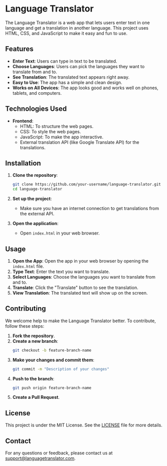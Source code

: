 # Language Translator

The Language Translator is a web app that lets users enter text in one language and get a translation in another language. This project uses HTML, CSS, and JavaScript to make it easy and fun to use.

## Features

- **Enter Text**: Users can type in text to be translated.
- **Choose Languages**: Users can pick the languages they want to translate from and to.
- **See Translation**: The translated text appears right away.
- **Easy to Use**: The app has a simple and clean design.
- **Works on All Devices**: The app looks good and works well on phones, tablets, and computers.

## Technologies Used

- **Frontend**:
  - HTML: To structure the web pages.
  - CSS: To style the web pages.
  - JavaScript: To make the app interactive.
  - External translation API (like Google Translate API) for the translations.

## Installation

1. **Clone the repository**:
    ```bash
    git clone https://github.com/your-username/language-translator.git
    cd language-translator
    ```

2. **Set up the project**:
   - Make sure you have an internet connection to get translations from the external API.

3. **Open the application**:
   - Open `index.html` in your web browser.

## Usage

1. **Open the App**: Open the app in your web browser by opening the `index.html` file.
2. **Type Text**: Enter the text you want to translate.
3. **Select Languages**: Choose the languages you want to translate from and to.
4. **Translate**: Click the "Translate" button to see the translation.
5. **View Translation**: The translated text will show up on the screen.

## Contributing

We welcome help to make the Language Translator better. To contribute, follow these steps:

1. **Fork the repository**.
2. **Create a new branch**:
    ```bash
    git checkout -b feature-branch-name
    ```
3. **Make your changes and commit them**:
    ```bash
    git commit -m "Description of your changes"
    ```
4. **Push to the branch**:
    ```bash
    git push origin feature-branch-name
    ```
5. **Create a Pull Request**.

## License

This project is under the MIT License. See the [LICENSE](LICENSE) file for more details.

## Contact

For any questions or feedback, please contact us at support@languagetranslator.com.
